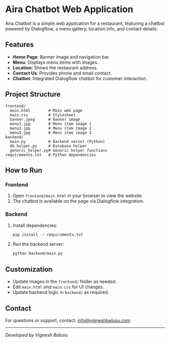 # Aira Chatbot Web Application

Aira Chatbot is a simple web application for a restaurant, featuring a chatbot powered by Dialogflow, a menu gallery, location info, and contact details.

## Features
- **Home Page**: Banner image and navigation bar.
- **Menu**: Displays menu items with images.
- **Location**: Shows the restaurant address.
- **Contact Us**: Provides phone and email contact.
- **Chatbot**: Integrated Dialogflow chatbot for customer interaction.

## Project Structure
```
frontend/
  main.html        # Main web page
  main.css         # Stylesheet
  banner.jpeg      # Banner image
  menu1.jpg        # Menu item image 1
  menu2.jpg        # Menu item image 2
  menu3.jpg        # Menu item image 3
backend/
  main.py          # Backend server (Python)
  db_helper.py     # Database helper
  generic_helper.py# Generic helper functions
requirements.txt   # Python dependencies
```

## How to Run

### Frontend
1. Open `frontend/main.html` in your browser to view the website.
2. The chatbot is available on the page via Dialogflow integration.

### Backend
1. Install dependencies:
   ```bash
   pip install -r requirements.txt
   ```
2. Run the backend server:
   ```bash
   python backend/main.py
   ```

## Customization
- Update images in the `frontend/` folder as needed.
- Edit `main.html` and `main.css` for UI changes.
- Update backend logic in `backend/` as required.

## Contact
For questions or support, contact: info@vigneshbalusu.com

---
*Developed by Vignesh Balusu*
